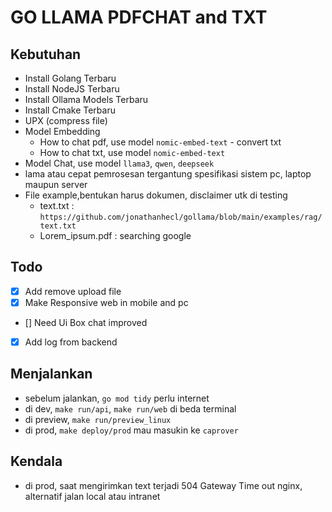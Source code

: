 # GO LLAMA PDFCHAT and TXT

## Kebutuhan

- Install Golang Terbaru
- Install NodeJS Terbaru
- Install Ollama Models Terbaru
- Install Cmake Terbaru
- UPX (compress file)
- Model Embedding
  - How to chat pdf, use model `nomic-embed-text` - convert txt
  - How to chat txt, use model `nomic-embed-text`
- Model Chat, use model `llama3`, `qwen`, `deepseek`
- lama atau cepat pemrosesan tergantung spesifikasi sistem pc, laptop maupun server
- File example,bentukan harus dokumen, disclaimer utk di testing
  - text.txt : `https://github.com/jonathanhecl/gollama/blob/main/examples/rag/text.txt`
  - Lorem_ipsum.pdf : searching google

## Todo

- [x] Add remove upload file
- [x] Make Responsive web in mobile and pc
- [] Need Ui Box chat improved
- [x] Add log from backend

## Menjalankan

- sebelum jalankan, `go mod tidy` perlu internet
- di dev, `make run/api`, `make run/web` di beda terminal
- di preview, `make run/preview_linux`
- di prod, `make deploy/prod` mau masukin ke `caprover`

## Kendala

- di prod, saat mengirimkan text terjadi 504 Gateway Time out nginx, alternatif jalan local atau intranet
